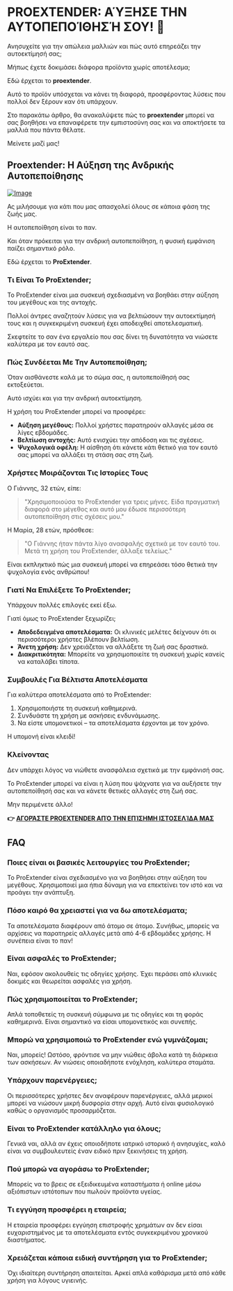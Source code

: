 # PROEXTENDER: ΑΎΞΗΣΕ ΤΗΝ ΑΥΤΟΠΕΠΟΊΘΗΣΉ ΣΟΥ! 🚀

Ανησυχείτε για την απώλεια μαλλιών και πώς αυτό επηρεάζει την αυτοεκτίμησή σας; 

Μήπως έχετε δοκιμάσει διάφορα προϊόντα χωρίς αποτέλεσμα; 

Εδώ έρχεται το **proextender**. 

Αυτό το προϊόν υπόσχεται να κάνει τη διαφορά, προσφέροντας λύσεις που πολλοί δεν ξέρουν καν ότι υπάρχουν. 

Στο παρακάτω άρθρο, θα ανακαλύψετε πώς το **proextender** μπορεί να σας βοηθήσει να επαναφέρετε την εμπιστοσύνη σας και να αποκτήσετε τα μαλλιά που πάντα θέλατε. 

Μείνετε μαζί μας!

## Proextender: Η Αύξηση της Ανδρικής Αυτοπεποίθησης

[![Image](https://www2.sellhealth.com/26/ProEx_logo_500px120px.jpg)](https://gchaffi.com/pqsuxdsr)

Ας μιλήσουμε για κάτι που μας απασχολεί όλους σε κάποια φάση της ζωής μας.

Η αυτοπεποίθηση είναι το παν.

Και όταν πρόκειται για την ανδρική αυτοπεποίθηση, η φυσική εμφάνιση παίζει σημαντικό ρόλο.

Εδώ έρχεται το **ProExtender**.

### Τι Είναι Το ProExtender;

Το ProExtender είναι μια συσκευή σχεδιασμένη να βοηθάει στην αύξηση του μεγέθους και της αντοχής. 

Πολλοί άντρες αναζητούν λύσεις για να βελτιώσουν την αυτοεκτίμησή τους και η συγκεκριμένη συσκευή έχει αποδειχθεί αποτελεσματική. 

Σκεφτείτε το σαν ένα εργαλείο που σας δίνει τη δυνατότητα να νιώσετε καλύτερα με τον εαυτό σας.

### Πώς Συνδέεται Με Την Αυτοπεποίθηση;

Όταν αισθάνεστε καλά με το σώμα σας, η αυτοπεποίθησή σας εκτοξεύεται. 

Αυτό ισχύει και για την ανδρική αυτοεκτίμηση. 

Η χρήση του ProExtender μπορεί να προσφέρει:

- **Αύξηση μεγέθους:** Πολλοί χρήστες παρατηρούν αλλαγές μέσα σε λίγες εβδομάδες.
- **Βελτίωση αντοχής:** Αυτό ενισχύει την απόδοση και τις σχέσεις.
- **Ψυχολογικά οφέλη:** Η αίσθηση ότι κάνετε κάτι θετικό για τον εαυτό σας μπορεί να αλλάξει τη στάση σας στη ζωή.

### Χρήστες Μοιράζονται Τις Ιστορίες Τους

Ο Γιάννης, 32 ετών, είπε:

> "Χρησιμοποιούσα το ProExtender για τρεις μήνες. 
> Είδα πραγματική διαφορά στο μέγεθος και αυτό μου έδωσε περισσότερη αυτοπεποίθηση στις σχέσεις μου."

Η Μαρία, 28 ετών, πρόσθεσε:

> "Ο Γιάννης ήταν πάντα λίγο ανασφαλής σχετικά με τον εαυτό του. 
> Μετά τη χρήση του ProExtender, άλλαξε τελείως."

Είναι εκπληκτικό πώς μια συσκευή μπορεί να επηρεάσει τόσο θετικά την ψυχολογία ενός ανθρώπου!

### Γιατί Να Επιλέξετε Το ProExtender;

Υπάρχουν πολλές επιλογές εκεί έξω. 

Γιατί όμως το ProExtender ξεχωρίζει; 

- **Αποδεδειγμένα αποτελέσματα:** Οι κλινικές μελέτες δείχνουν ότι οι περισσότεροι χρήστες βλέπουν βελτίωση.
- **Άνετη χρήση:** Δεν χρειάζεται να αλλάξετε τη ζωή σας δραστικά.
- **Διακριτικότητα:** Μπορείτε να χρησιμοποιείτε τη συσκευή χωρίς κανείς να καταλάβει τίποτα.

### Συμβουλές Για Βέλτιστα Αποτελέσματα

Για καλύτερα αποτελέσματα από το ProExtender:

1. Χρησιμοποιήστε τη συσκευή καθημερινά.
2. Συνδυάστε τη χρήση με ασκήσεις ενδυνάμωσης.
3. Να είστε υπομονετικοί – τα αποτελέσματα έρχονται με τον χρόνο.

Η υπομονή είναι κλειδί!

### Κλείνοντας

Δεν υπάρχει λόγος να νιώθετε ανασφάλεια σχετικά με την εμφάνισή σας. 

Το ProExtender μπορεί να είναι η λύση που ψάχνατε για να αυξήσετε την αυτοπεποίθησή σας και να κάνετε θετικές αλλαγές στη ζωή σας.

Μην περιμένετε άλλο!



**👉 [ΑΓΟΡΆΣΤΕ PROEXTENDER ΑΠΌ ΤΗΝ ΕΠΊΣΗΜΗ ΙΣΤΟΣΕΛΊΔΑ ΜΑΣ](https://gchaffi.com/pqsuxdsr)**

## FAQ

### Ποιες είναι οι βασικές λειτουργίες του ProExtender;

Το ProExtender είναι σχεδιασμένο για να βοηθήσει στην αύξηση του μεγέθους. Χρησιμοποιεί μια ήπια δύναμη για να επεκτείνει τον ιστό και να προάγει την ανάπτυξη.

### Πόσο καιρό θα χρειαστεί για να δω αποτελέσματα;

Τα αποτελέσματα διαφέρουν από άτομο σε άτομο. Συνήθως, μπορείς να αρχίσεις να παρατηρείς αλλαγές μετά από 4-6 εβδομάδες χρήσης. Η συνέπεια είναι το παν!

### Είναι ασφαλές το ProExtender;

Ναι, εφόσον ακολουθείς τις οδηγίες χρήσης. Έχει περάσει από κλινικές δοκιμές και θεωρείται ασφαλές για χρήση.

### Πώς χρησιμοποιείται το ProExtender;

Απλά τοποθετείς τη συσκευή σύμφωνα με τις οδηγίες και τη φοράς καθημερινά. Είναι σημαντικό να είσαι υπομονετικός και συνεπής.

### Μπορώ να χρησιμοποιώ το ProExtender ενώ γυμνάζομαι;

Ναι, μπορείς! Ωστόσο, φρόντισε να μην νιώθεις άβολα κατά τη διάρκεια των ασκήσεων. Αν νιώσεις οποιαδήποτε ενόχληση, καλύτερα σταμάτα.

### Υπάρχουν παρενέργειες;

Οι περισσότερες χρήστες δεν αναφέρουν παρενέργειες, αλλά μερικοί μπορεί να νιώσουν μικρή δυσφορία στην αρχή. Αυτό είναι φυσιολογικό καθώς ο οργανισμός προσαρμόζεται.

### Είναι το ProExtender κατάλληλο για όλους;

Γενικά ναι, αλλά αν έχεις οποιοδήποτε ιατρικό ιστορικό ή ανησυχίες, καλό είναι να συμβουλευτείς έναν ειδικό πριν ξεκινήσεις τη χρήση.

### Πού μπορώ να αγοράσω το ProExtender;

Μπορείς να το βρεις σε εξειδικευμένα καταστήματα ή online μέσω αξιόπιστων ιστότοπων που πωλούν προϊόντα υγείας.

### Τι εγγύηση προσφέρει η εταιρεία;

Η εταιρεία προσφέρει εγγύηση επιστροφής χρημάτων αν δεν είσαι ευχαριστημένος με τα αποτελέσματα εντός συγκεκριμένου χρονικού διαστήματος.

### Χρειάζεται κάποια ειδική συντήρηση για το ProExtender;

Όχι ιδιαίτερη συντήρηση απαιτείται. Αρκεί απλά καθάρισμα μετά από κάθε χρήση για λόγους υγιεινής.